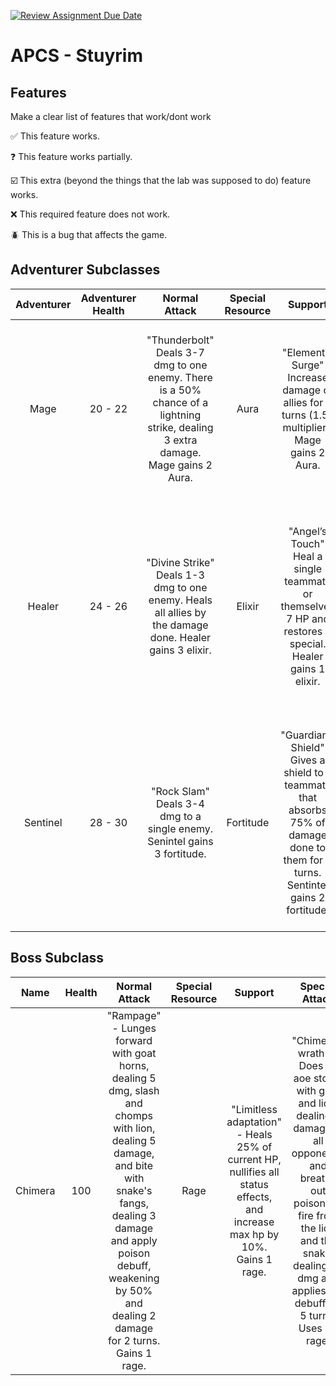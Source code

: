 [![Review Assignment Due Date](https://classroom.github.com/assets/deadline-readme-button-22041afd0340ce965d47ae6ef1cefeee28c7c493a6346c4f15d667ab976d596c.svg)](https://classroom.github.com/a/KprAwj1n)
# APCS - Stuyrim

## Features

Make a clear list of features that work/dont work

:white_check_mark: This feature works.

:question: This feature works partially.

:ballot_box_with_check: This extra (beyond the things that the lab was supposed to do) feature works.

:x: This required feature does not work.

:beetle: This is a bug that affects the game.


## Adventurer Subclasses

| Adventurer | Adventurer Health | Normal Attack         | Special Resource | Support                                         | Special Attack                                                                               |
|:------------:|:-------------------:|:-----------------------:|:------------------:|:------------------------------------------------:|:---------------------------------------------------------------------------------------------:|
| Mage       | 20 - 22           | "Thunderbolt" <br/> Deals 3-7 dmg to one enemy. There is a 50% chance of a lightning strike, dealing 3 extra damage. Mage gains 2 Aura.   | Aura             | "Elemental Surge" <br/>  Increase damage of allies for 2 turns (1.5x multiplier). Mage gains 2 Aura.        | "Inferno Blast"  <br/>  Deals 5-6 dmg to all enemies, lighting them on fire, dealing one damage per turn, for 3 turns. 10 Aura required. |
| Healer     | 24 - 26           | "Divine&nbsp;Strike" <br/> Deals 1-3 dmg to one enemy. Heals all allies by the damage done. Healer gains 3 elixir. | Elixir          | "Angel’s Touch" <br/> Heal a single teammate or themselves 7 HP and restores 3 special. Healer gains 1 elixir.                                  | "Dark Blessing" <br/> Healer sacrifices 25% of their HP to heal teammates by 50% of their max HP. Deals 2-4 damage to a single enemy. 10 Elixir required.        |
| Sentinel   | 28 - 30           | "Rock Slam" <br/> Deals 3-4 dmg to a single enemy. Senintel gains 3 fortitude. | Fortitude        | "Guardian’s Shield" <br/> Gives a shield to a teammate that absorbs 75% of damage done to them for 2 turns. Sentintel gains 2 fortitude.       | "Iron Earthquake" <br/> Stun an enemy for up to three turns (Random number between 0 - 100. Greater than 75 is 3, greater than 25 is 2, 0 to 25 is 1 ). Uses 10 fortitude.               |

## Boss Subclass
| Name | Health | Normal Attack         | Special Resource | Support                                         | Special Attack                                                                               |
|:------------:|:-------------------:|:-----------------------:|:------------------:|:------------------------------------------------:|:---------------------------------------------------------------------------------------------:|
| Chimera   |    100        |   "Rampage" <br/> - Lunges forward with goat horns, dealing 5 dmg, slash and chomps with lion, dealing 5 damage, and bite with snake's fangs, dealing 3 damage and apply poison debuff, weakening by 50% and dealing 2 damage for 2 turns. Gains 1 rage. |   Rage   |  "Limitless adaptation" - Heals 25% of current HP, nullifies all status effects, and increase max hp by 10%. Gains 1 rage. |    "Chimera's wrath" - Does an aoe stomp with goat and lion, dealing 3 damage to all opponents, and breaths out poisonous fire from the lion and the snake, dealing 15 dmg and applies fire  debuff for 5 turns. Uses 15 rage.  |
